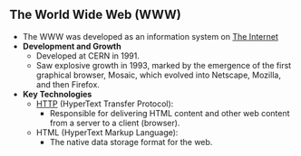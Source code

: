 ## The World Wide Web (WWW)
- The WWW was developed as an information system on [The Internet](The%20Internet.md)
- **Development and Growth**
	- Developed at CERN in 1991.
	- Saw explosive growth in 1993, marked by the emergence of the first graphical browser, Mosaic, which evolved into Netscape, Mozilla, and then Firefox.
- **Key Technologies**
	- [HTTP](HTTP.md) (HyperText Transfer Protocol):
		- Responsible for delivering HTML content and other web content from a server to a client (browser).
    - HTML (HyperText Markup Language): 
	    - The native data storage format for the web.